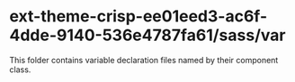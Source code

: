 # ext-theme-crisp-ee01eed3-ac6f-4dde-9140-536e4787fa61/sass/var

This folder contains variable declaration files named by their component class.
